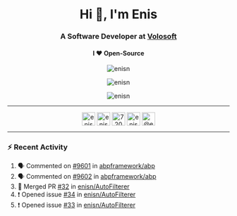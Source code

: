 <h1 align="center">Hi 👋, I'm Enis</h1>
<h3 align="center">A Software Developer at <a href="/volosoft">Volosoft</a></h3>

<h4 align="center"> I ❤ Open-Source</h4>

<p align="center"> <img src="https://komarev.com/ghpvc/?username=enisn" alt="enisn" /> </p>

<p align="center">
<img src="https://github-readme-stats.vercel.app/api/top-langs/?username=enisn&layout=compact" alt="enisn" />
</p>

<p align="center">
<img src="https://github-readme-stats.vercel.app/api?username=enisn&show_icons=true" alt="enisn" />
</p>

<hr />

<p align="center">
<a href="https://dev.to/enisn" target="blank"><img align="center" src="https://cdn.jsdelivr.net/npm/simple-icons@3.0.1/icons/dev-dot-to.svg" alt="enisn" height="30" width="30" /></a>
<a href="https://twitter.com/enisnecipoglu" target="blank"><img align="center" src="https://cdn.jsdelivr.net/npm/simple-icons@3.0.1/icons/twitter.svg" alt="enisnecipoglu" height="30" width="30" /></a>
<a href="https://stackoverflow.com/users/7200126" target="blank"><img align="center" src="https://cdn.jsdelivr.net/npm/simple-icons@3.0.1/icons/stackoverflow.svg" alt="7200126" height="30" width="30" /></a>
<a href="https://instagram.com/enisnecipoglu" target="blank"><img align="center" src="https://cdn.jsdelivr.net/npm/simple-icons@3.0.1/icons/instagram.svg" alt="enisnecipoglu" height="30" width="30" /></a>
<a href="https://medium.com/@enis.necipoglu" target="blank"><img align="center" src="https://cdn.jsdelivr.net/npm/simple-icons@3.0.1/icons/medium.svg" alt="@enis.necipoglu" height="30" width="30" /></a>
</p>

<hr />

### :zap: Recent Activity

<!--START_SECTION:activity-->
1. 🗣 Commented on [#9601](https://github.com/abpframework/abp/issues/9601) in [abpframework/abp](https://github.com/abpframework/abp)
2. 🗣 Commented on [#9602](https://github.com/abpframework/abp/issues/9602) in [abpframework/abp](https://github.com/abpframework/abp)
3. 🎉 Merged PR [#32](https://github.com/enisn/AutoFilterer/pull/32) in [enisn/AutoFilterer](https://github.com/enisn/AutoFilterer)
4. ❗️ Opened issue [#34](https://github.com/enisn/AutoFilterer/issues/34) in [enisn/AutoFilterer](https://github.com/enisn/AutoFilterer)
5. ❗️ Opened issue [#33](https://github.com/enisn/AutoFilterer/issues/33) in [enisn/AutoFilterer](https://github.com/enisn/AutoFilterer)
<!--END_SECTION:activity-->

